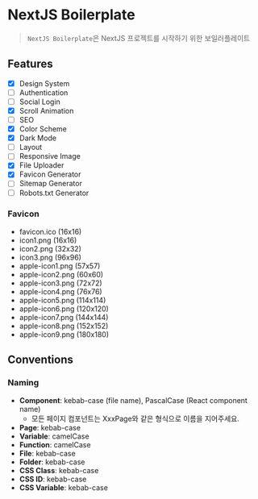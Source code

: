# NextJS Boilerplate
> `NextJS Boilerplate`은 NextJS 프로젝트를 시작하기 위한 보일러플레이트
## Features
- [x] Design System
- [ ] Authentication
- [ ] Social Login
- [x] Scroll Animation
- [ ] SEO
- [x] Color Scheme
- [x] Dark Mode
- [ ] Layout
- [ ] Responsive Image
- [x] File Uploader
- [x] Favicon Generator
- [ ] Sitemap Generator
- [ ] Robots.txt Generator
### Favicon
- favicon.ico (16x16)
- icon1.png (16x16)
- icon2.png (32x32)
- icon3.png (96x96)
- apple-icon1.png (57x57)
- apple-icon2.png (60x60)
- apple-icon3.png (72x72)
- apple-icon4.png (76x76)
- apple-icon5.png (114x114)
- apple-icon6.png (120x120)
- apple-icon7.png (144x144)
- apple-icon8.png (152x152)
- apple-icon9.png (180x180)
## Conventions
### Naming
- **Component**: kebab-case (file name), PascalCase (React component name)
  - 모든 페이지 컴포넌트는 XxxPage와 같은 형식으로 이름을 지어주세요.
- **Page**: kebab-case
- **Variable**: camelCase
- **Function**: camelCase
- **File**: kebab-case
- **Folder**: kebab-case
- **CSS Class**: kebab-case
- **CSS ID**: kebab-case
- **CSS Variable**: kebab-case

